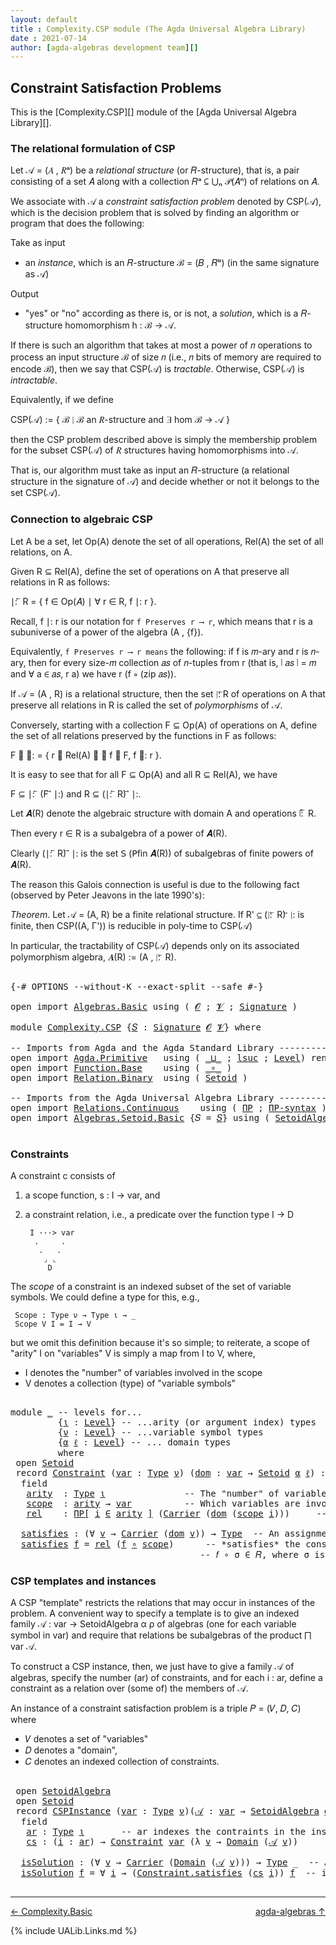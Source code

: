 ```yaml
---
layout: default
title : Complexity.CSP module (The Agda Universal Algebra Library)
date : 2021-07-14
author: [agda-algebras development team][]
---
```


## <a id="constraint-satisfaction-problems">Constraint Satisfaction Problems</a>

This is the [Complexity.CSP][] module of the [Agda Universal Algebra Library][].

### <a id="the-relational-formulation-of-csp">The relational formulation of CSP</a>

Let 𝒜 = (𝐴 , 𝑅ᵃ) be a *relational structure* (or 𝑅-structure), that is, a pair consisting
of a set 𝐴 along with a collection 𝑅ᵃ ⊆ ⋃ₙ 𝒫(𝐴ⁿ) of relations on 𝐴.

We associate with 𝒜 a *constraint satisfaction problem* denoted by CSP(𝒜), which is the
decision problem that is solved by finding an algorithm or program that does the following:

Take as input

+ an *instance*, which is an 𝑅-structure ℬ = (𝐵 , 𝑅ᵇ) (in the same signature as 𝒜)

Output

+ "yes" or "no" according as there is, or is not, a *solution*, which is a 𝑅-structure
  homomorphism h : ℬ → 𝒜.

If there is such an algorithm that takes at most a power of 𝑛 operations to process an
input structure ℬ of size 𝑛 (i.e., 𝑛 bits of memory are required to encode ℬ), then
we say that CSP(𝒜) is *tractable*.  Otherwise, CSP(𝒜) is *intractable*.

Equivalently, if we define

  CSP(𝒜) := \{ ℬ ∣ ℬ an 𝑅-structure and ∃ hom ℬ → 𝒜 \}

then the CSP problem described above is simply the membership problem for the subset
CSP(𝒜) of 𝑅 structures having homomorphisms into 𝒜.

That is, our algorithm must take as input an 𝑅-structure (a relational structure in the
signature of 𝒜) and decide whether or not it belongs to the set CSP(𝒜).



### <a id="connection-to-algebraic-csp">Connection to algebraic CSP</a>

Let A be a set, let Op(A) denote the set of all operations, Rel(A) the set of all
relations, on A.

Given R ⊆ Rel(A), define the set of operations on A that preserve all relations
in R as follows:

∣: ⃖ R  =  \{ f ∈ Op(𝐴) ∣ ∀ r ∈ R, f ∣: r \}.

Recall, f ∣: r is our notation for `f Preserves r ⟶ r`, which means that r is a
subuniverse of a power of the algebra (A , {f}).

Equivalently, `f Preserves r ⟶ r means` the following: if f is 𝑚-ary and r is
𝑛-ary, then for every size-𝑚 collection 𝑎𝑠 of 𝑛-tuples from r (that is, ∣ 𝑎𝑠 ∣ = 𝑚
and ∀ a ∈ 𝑎𝑠, r a) we have r (f ∘ (zip 𝑎𝑠)).


If 𝒜 = (A , R) is a relational structure, then the set ∣: ⃖R of operations on A that
preserve all relations in R is called the set of *polymorphisms* of 𝒜.

Conversely, starting with a collection F ⊆ Op(A) of operations on A, define
the set of all relations preserved by the functions in F as follows:

F ⃗ ∣:  =  \{ r ∈ Rel(A) ∣ ∀ f ∈ F, f ∣: r \}.

It is easy to see that for all F ⊆ Op(A) and all R ⊆ Rel(A), we have

  F ⊆  ∣: ⃖ (F ⃗ ∣:)    and    R ⊆ (∣: ⃖ R) ⃗ ∣:.

Let 𝑨(R) denote the algebraic structure with domain A and operations ∣: ⃖ R.

Then every r ∈ R is a subalgebra of a power of 𝑨(R).

Clearly (∣: ⃖ R) ⃗ ∣: is the set 𝖲 (𝖯fin 𝑨(R)) of subalgebras of finite powers of 𝑨(R).

The reason this Galois connection is useful is due to the following fact (observed by
Peter Jeavons in the late 1990's):

*Theorem*. Let 𝒜 = (A, R) be a finite relational structure.
           If R' ⊆ (∣: ⃖ R) ⃗ ∣: is finite, then CSP((A, Γ'))
           is reducible in poly-time to CSP(𝒜)

In particular, the tractability of CSP(𝒜) depends only on its associated polymorphism
algebra, 𝑨(R) := (A , ∣: ⃖ R).

<pre class="Agda">

<a id="3366" class="Symbol">{-#</a> <a id="3370" class="Keyword">OPTIONS</a> <a id="3378" class="Pragma">--without-K</a> <a id="3390" class="Pragma">--exact-split</a> <a id="3404" class="Pragma">--safe</a> <a id="3411" class="Symbol">#-}</a>

<a id="3416" class="Keyword">open</a> <a id="3421" class="Keyword">import</a> <a id="3428" href="Algebras.Basic.html" class="Module">Algebras.Basic</a> <a id="3443" class="Keyword">using</a> <a id="3449" class="Symbol">(</a> <a id="3451" href="Algebras.Basic.html#1139" class="Generalizable">𝓞</a> <a id="3453" class="Symbol">;</a> <a id="3455" href="Algebras.Basic.html#1141" class="Generalizable">𝓥</a> <a id="3457" class="Symbol">;</a> <a id="3459" href="Algebras.Basic.html#3865" class="Function">Signature</a> <a id="3469" class="Symbol">)</a>

<a id="3472" class="Keyword">module</a> <a id="3479" href="Complexity.CSP.html" class="Module">Complexity.CSP</a> <a id="3494" class="Symbol">{</a><a id="3495" href="Complexity.CSP.html#3495" class="Bound">𝑆</a> <a id="3497" class="Symbol">:</a> <a id="3499" href="Algebras.Basic.html#3865" class="Function">Signature</a> <a id="3509" href="Algebras.Basic.html#1139" class="Generalizable">𝓞</a> <a id="3511" href="Algebras.Basic.html#1141" class="Generalizable">𝓥</a><a id="3512" class="Symbol">}</a> <a id="3514" class="Keyword">where</a>

<a id="3521" class="Comment">-- Imports from Agda and the Agda Standard Library ------------------------------</a>
<a id="3603" class="Keyword">open</a> <a id="3608" class="Keyword">import</a> <a id="3615" href="Agda.Primitive.html" class="Module">Agda.Primitive</a>   <a id="3632" class="Keyword">using</a> <a id="3638" class="Symbol">(</a> <a id="3640" href="Agda.Primitive.html#810" class="Primitive Operator">_⊔_</a> <a id="3644" class="Symbol">;</a> <a id="3646" href="Agda.Primitive.html#780" class="Primitive">lsuc</a> <a id="3651" class="Symbol">;</a> <a id="3653" href="Agda.Primitive.html#597" class="Postulate">Level</a><a id="3658" class="Symbol">)</a> <a id="3660" class="Keyword">renaming</a> <a id="3669" class="Symbol">(</a> <a id="3671" href="Agda.Primitive.html#326" class="Primitive">Set</a> <a id="3675" class="Symbol">to</a> <a id="3678" class="Primitive">Type</a> <a id="3683" class="Symbol">)</a>
<a id="3685" class="Keyword">open</a> <a id="3690" class="Keyword">import</a> <a id="3697" href="Function.Base.html" class="Module">Function.Base</a>    <a id="3714" class="Keyword">using</a> <a id="3720" class="Symbol">(</a> <a id="3722" href="Function.Base.html#1031" class="Function Operator">_∘_</a> <a id="3726" class="Symbol">)</a>
<a id="3728" class="Keyword">open</a> <a id="3733" class="Keyword">import</a> <a id="3740" href="Relation.Binary.html" class="Module">Relation.Binary</a>  <a id="3757" class="Keyword">using</a> <a id="3763" class="Symbol">(</a> <a id="3765" href="Relation.Binary.Bundles.html#1009" class="Record">Setoid</a> <a id="3772" class="Symbol">)</a>

<a id="3775" class="Comment">-- Imports from the Agda Universal Algebra Library ------------------------------</a>
<a id="3857" class="Keyword">open</a> <a id="3862" class="Keyword">import</a> <a id="3869" href="Relations.Continuous.html" class="Module">Relations.Continuous</a>    <a id="3893" class="Keyword">using</a> <a id="3899" class="Symbol">(</a> <a id="3901" href="Relations.Continuous.html#4217" class="Function">ΠΡ</a> <a id="3904" class="Symbol">;</a> <a id="3906" href="Relations.Continuous.html#4325" class="Function">ΠΡ-syntax</a> <a id="3916" class="Symbol">)</a>
<a id="3918" class="Keyword">open</a> <a id="3923" class="Keyword">import</a> <a id="3930" href="Algebras.Setoid.Basic.html" class="Module">Algebras.Setoid.Basic</a> <a id="3952" class="Symbol">{</a><a id="3953" class="Argument">𝑆</a> <a id="3955" class="Symbol">=</a> <a id="3957" href="Complexity.CSP.html#3495" class="Bound">𝑆</a><a id="3958" class="Symbol">}</a> <a id="3960" class="Keyword">using</a> <a id="3966" class="Symbol">(</a> <a id="3968" href="Algebras.Setoid.Basic.html#3236" class="Record">SetoidAlgebra</a> <a id="3982" class="Symbol">)</a>

</pre>

### <a id="constraints">Constraints</a>

A constraint c consists of

1. a scope function,  s : I → var, and

2. a constraint relation, i.e., a predicate over the function type I → D

        I ···> var
         .     .
          .   .
           ⌟ ⌞
            D

The *scope* of a constraint is an indexed subset of the set of variable symbols.
We could define a type for this, e.g.,

```
 Scope : Type ν → Type ι → _
 Scope V I = I → V
```

but we omit this definition because it's so simple; to reiterate,
a scope of "arity" I on "variables" V is simply a map from I to V,
where,

* I denotes the "number" of variables involved in the scope
* V denotes a collection (type) of "variable symbols"

<pre class="Agda">

<a id="4710" class="Keyword">module</a> <a id="4717" href="Complexity.CSP.html#4717" class="Module">_</a> <a id="4719" class="Comment">-- levels for...</a>
         <a id="4745" class="Symbol">{</a><a id="4746" href="Complexity.CSP.html#4746" class="Bound">ι</a> <a id="4748" class="Symbol">:</a> <a id="4750" href="Agda.Primitive.html#597" class="Postulate">Level</a><a id="4755" class="Symbol">}</a> <a id="4757" class="Comment">-- ...arity (or argument index) types</a>
         <a id="4804" class="Symbol">{</a><a id="4805" href="Complexity.CSP.html#4805" class="Bound">ν</a> <a id="4807" class="Symbol">:</a> <a id="4809" href="Agda.Primitive.html#597" class="Postulate">Level</a><a id="4814" class="Symbol">}</a> <a id="4816" class="Comment">-- ...variable symbol types</a>
         <a id="4853" class="Symbol">{</a><a id="4854" href="Complexity.CSP.html#4854" class="Bound">α</a> <a id="4856" href="Complexity.CSP.html#4856" class="Bound">ℓ</a> <a id="4858" class="Symbol">:</a> <a id="4860" href="Agda.Primitive.html#597" class="Postulate">Level</a><a id="4865" class="Symbol">}</a> <a id="4867" class="Comment">-- ... domain types</a>
         <a id="4896" class="Keyword">where</a>
 <a id="4903" class="Keyword">open</a> <a id="4908" href="Relation.Binary.Bundles.html#1009" class="Module">Setoid</a>
 <a id="4916" class="Keyword">record</a> <a id="4923" href="Complexity.CSP.html#4923" class="Record">Constraint</a> <a id="4934" class="Symbol">(</a><a id="4935" href="Complexity.CSP.html#4935" class="Bound">var</a> <a id="4939" class="Symbol">:</a> <a id="4941" href="Complexity.CSP.html#3678" class="Primitive">Type</a> <a id="4946" href="Complexity.CSP.html#4805" class="Bound">ν</a><a id="4947" class="Symbol">)</a> <a id="4949" class="Symbol">(</a><a id="4950" href="Complexity.CSP.html#4950" class="Bound">dom</a> <a id="4954" class="Symbol">:</a> <a id="4956" href="Complexity.CSP.html#4935" class="Bound">var</a> <a id="4960" class="Symbol">→</a> <a id="4962" href="Relation.Binary.Bundles.html#1009" class="Record">Setoid</a> <a id="4969" href="Complexity.CSP.html#4854" class="Bound">α</a> <a id="4971" href="Complexity.CSP.html#4856" class="Bound">ℓ</a><a id="4972" class="Symbol">)</a> <a id="4974" class="Symbol">:</a> <a id="4976" href="Complexity.CSP.html#3678" class="Primitive">Type</a> <a id="4981" class="Symbol">(</a><a id="4982" href="Complexity.CSP.html#4805" class="Bound">ν</a> <a id="4984" href="Agda.Primitive.html#810" class="Primitive Operator">⊔</a> <a id="4986" href="Complexity.CSP.html#4854" class="Bound">α</a> <a id="4988" href="Agda.Primitive.html#810" class="Primitive Operator">⊔</a> <a id="4990" href="Agda.Primitive.html#780" class="Primitive">lsuc</a> <a id="4995" href="Complexity.CSP.html#4746" class="Bound">ι</a><a id="4996" class="Symbol">)</a> <a id="4998" class="Keyword">where</a>
  <a id="5006" class="Keyword">field</a>
   <a id="5015" href="Complexity.CSP.html#5015" class="Field">arity</a>  <a id="5022" class="Symbol">:</a> <a id="5024" href="Complexity.CSP.html#3678" class="Primitive">Type</a> <a id="5029" href="Complexity.CSP.html#4746" class="Bound">ι</a>               <a id="5045" class="Comment">-- The &quot;number&quot; of variables involved in the constraint.</a>
   <a id="5105" href="Complexity.CSP.html#5105" class="Field">scope</a>  <a id="5112" class="Symbol">:</a> <a id="5114" href="Complexity.CSP.html#5015" class="Field">arity</a> <a id="5120" class="Symbol">→</a> <a id="5122" href="Complexity.CSP.html#4935" class="Bound">var</a>          <a id="5135" class="Comment">-- Which variables are involved in the constraint.</a>
   <a id="5189" href="Complexity.CSP.html#5189" class="Field">rel</a>    <a id="5196" class="Symbol">:</a> <a id="5198" href="Relations.Continuous.html#4325" class="Function">ΠΡ[</a> <a id="5202" href="Complexity.CSP.html#5202" class="Bound">i</a> <a id="5204" href="Relations.Continuous.html#4325" class="Function">∈</a> <a id="5206" href="Complexity.CSP.html#5015" class="Field">arity</a> <a id="5212" href="Relations.Continuous.html#4325" class="Function">]</a> <a id="5214" class="Symbol">(</a><a id="5215" href="Relation.Binary.Bundles.html#1072" class="Field">Carrier</a> <a id="5223" class="Symbol">(</a><a id="5224" href="Complexity.CSP.html#4950" class="Bound">dom</a> <a id="5228" class="Symbol">(</a><a id="5229" href="Complexity.CSP.html#5105" class="Field">scope</a> <a id="5235" href="Complexity.CSP.html#5202" class="Bound">i</a><a id="5236" class="Symbol">)))</a>     <a id="5244" class="Comment">-- The constraint relation.</a>

  <a id="5275" href="Complexity.CSP.html#5275" class="Function">satisfies</a> <a id="5285" class="Symbol">:</a> <a id="5287" class="Symbol">(∀</a> <a id="5290" href="Complexity.CSP.html#5290" class="Bound">v</a> <a id="5292" class="Symbol">→</a> <a id="5294" href="Relation.Binary.Bundles.html#1072" class="Field">Carrier</a> <a id="5302" class="Symbol">(</a><a id="5303" href="Complexity.CSP.html#4950" class="Bound">dom</a> <a id="5307" href="Complexity.CSP.html#5290" class="Bound">v</a><a id="5308" class="Symbol">))</a> <a id="5311" class="Symbol">→</a> <a id="5313" href="Complexity.CSP.html#3678" class="Primitive">Type</a>  <a id="5319" class="Comment">-- An assignment 𝑓 : var → dom of values to variables</a>
  <a id="5375" href="Complexity.CSP.html#5275" class="Function">satisfies</a> <a id="5385" href="Complexity.CSP.html#5385" class="Bound">f</a> <a id="5387" class="Symbol">=</a> <a id="5389" href="Complexity.CSP.html#5189" class="Field">rel</a> <a id="5393" class="Symbol">(</a><a id="5394" href="Complexity.CSP.html#5385" class="Bound">f</a> <a id="5396" href="Function.Base.html#1031" class="Function Operator">∘</a> <a id="5398" href="Complexity.CSP.html#5105" class="Field">scope</a><a id="5403" class="Symbol">)</a>      <a id="5410" class="Comment">-- *satisfies* the constraint 𝐶 = (σ , 𝑅) provided</a>
                                    <a id="5497" class="Comment">-- 𝑓 ∘ σ ∈ 𝑅, where σ is the scope of the constraint.</a>
</pre>


### <a id="csp-templates-and-instances">CSP templates and instances</a>

A CSP "template" restricts the relations that may occur in instances of the problem.
A convenient way to specify a template is to give an indexed family
𝒜 : var → SetoidAlgebra α ρ of algebras (one for each variable symbol in var)
and require that relations be subalgebras of the product ⨅ var 𝒜.

To construct a CSP instance, then, we just have to give a family 𝒜 of algebras, specify
the number (ar) of constraints, and for each i : ar, define a constraint as a relation
over (some of) the members of 𝒜.

An instance of a constraint satisfaction problem is a triple 𝑃 = (𝑉, 𝐷, 𝐶) where

* 𝑉 denotes a set of "variables"
* 𝐷 denotes a "domain",
* 𝐶 denotes an indexed collection of constraints.

<pre class="Agda">

 <a id="6349" class="Keyword">open</a> <a id="6354" href="Algebras.Setoid.Basic.html#3236" class="Module">SetoidAlgebra</a>
 <a id="6369" class="Keyword">open</a> <a id="6374" href="Relation.Binary.Bundles.html#1009" class="Module">Setoid</a>
 <a id="6382" class="Keyword">record</a> <a id="6389" href="Complexity.CSP.html#6389" class="Record">CSPInstance</a> <a id="6401" class="Symbol">(</a><a id="6402" href="Complexity.CSP.html#6402" class="Bound">var</a> <a id="6406" class="Symbol">:</a> <a id="6408" href="Complexity.CSP.html#3678" class="Primitive">Type</a> <a id="6413" href="Complexity.CSP.html#4805" class="Bound">ν</a><a id="6414" class="Symbol">)(</a><a id="6416" href="Complexity.CSP.html#6416" class="Bound">𝒜</a> <a id="6418" class="Symbol">:</a> <a id="6420" href="Complexity.CSP.html#6402" class="Bound">var</a> <a id="6424" class="Symbol">→</a> <a id="6426" href="Algebras.Setoid.Basic.html#3236" class="Record">SetoidAlgebra</a> <a id="6440" href="Complexity.CSP.html#4854" class="Bound">α</a> <a id="6442" href="Complexity.CSP.html#4856" class="Bound">ℓ</a><a id="6443" class="Symbol">)</a> <a id="6445" class="Symbol">:</a> <a id="6447" href="Complexity.CSP.html#3678" class="Primitive">Type</a> <a id="6452" class="Symbol">(</a><a id="6453" href="Complexity.CSP.html#4805" class="Bound">ν</a> <a id="6455" href="Agda.Primitive.html#810" class="Primitive Operator">⊔</a> <a id="6457" href="Complexity.CSP.html#4854" class="Bound">α</a> <a id="6459" href="Agda.Primitive.html#810" class="Primitive Operator">⊔</a> <a id="6461" href="Agda.Primitive.html#780" class="Primitive">lsuc</a> <a id="6466" href="Complexity.CSP.html#4746" class="Bound">ι</a><a id="6467" class="Symbol">)</a> <a id="6469" class="Keyword">where</a>
  <a id="6477" class="Keyword">field</a>
   <a id="6486" href="Complexity.CSP.html#6486" class="Field">ar</a> <a id="6489" class="Symbol">:</a> <a id="6491" href="Complexity.CSP.html#3678" class="Primitive">Type</a> <a id="6496" href="Complexity.CSP.html#4746" class="Bound">ι</a>       <a id="6504" class="Comment">-- ar indexes the contraints in the instance</a>
   <a id="6552" href="Complexity.CSP.html#6552" class="Field">cs</a> <a id="6555" class="Symbol">:</a> <a id="6557" class="Symbol">(</a><a id="6558" href="Complexity.CSP.html#6558" class="Bound">i</a> <a id="6560" class="Symbol">:</a> <a id="6562" href="Complexity.CSP.html#6486" class="Field">ar</a><a id="6564" class="Symbol">)</a> <a id="6566" class="Symbol">→</a> <a id="6568" href="Complexity.CSP.html#4923" class="Record">Constraint</a> <a id="6579" href="Complexity.CSP.html#6402" class="Bound">var</a> <a id="6583" class="Symbol">(λ</a> <a id="6586" href="Complexity.CSP.html#6586" class="Bound">v</a> <a id="6588" class="Symbol">→</a> <a id="6590" href="Algebras.Setoid.Basic.html#3299" class="Field">Domain</a> <a id="6597" class="Symbol">(</a><a id="6598" href="Complexity.CSP.html#6416" class="Bound">𝒜</a> <a id="6600" href="Complexity.CSP.html#6586" class="Bound">v</a><a id="6601" class="Symbol">))</a>

  <a id="6607" href="Complexity.CSP.html#6607" class="Function">isSolution</a> <a id="6618" class="Symbol">:</a> <a id="6620" class="Symbol">(∀</a> <a id="6623" href="Complexity.CSP.html#6623" class="Bound">v</a> <a id="6625" class="Symbol">→</a> <a id="6627" href="Relation.Binary.Bundles.html#1072" class="Field">Carrier</a> <a id="6635" class="Symbol">(</a><a id="6636" href="Algebras.Setoid.Basic.html#3299" class="Field">Domain</a> <a id="6643" class="Symbol">(</a><a id="6644" href="Complexity.CSP.html#6416" class="Bound">𝒜</a> <a id="6646" href="Complexity.CSP.html#6623" class="Bound">v</a><a id="6647" class="Symbol">)))</a> <a id="6651" class="Symbol">→</a> <a id="6653" href="Complexity.CSP.html#3678" class="Primitive">Type</a> <a id="6658" class="Symbol">_</a>  <a id="6661" class="Comment">-- An assignment *solves* the instance</a>
  <a id="6702" href="Complexity.CSP.html#6607" class="Function">isSolution</a> <a id="6713" href="Complexity.CSP.html#6713" class="Bound">f</a> <a id="6715" class="Symbol">=</a> <a id="6717" class="Symbol">∀</a> <a id="6719" href="Complexity.CSP.html#6719" class="Bound">i</a> <a id="6721" class="Symbol">→</a> <a id="6723" class="Symbol">(</a><a id="6724" href="Complexity.CSP.html#5275" class="Function">Constraint.satisfies</a> <a id="6745" class="Symbol">(</a><a id="6746" href="Complexity.CSP.html#6552" class="Field">cs</a> <a id="6749" href="Complexity.CSP.html#6719" class="Bound">i</a><a id="6750" class="Symbol">))</a> <a id="6753" href="Complexity.CSP.html#6713" class="Bound">f</a>  <a id="6756" class="Comment">-- if it satisfies all the constraints.</a>

</pre>


--------------------------------

<span>[← Complexity.Basic](Complexity.Basic.html)</span>
<span style="float:right;">[agda-algebras ↑](agda-algebras.html)</span>

{% include UALib.Links.md %}

[agda-algebras development team]: https://github.com/ualib/agda-algebras#the-agda-algebras-development-team


